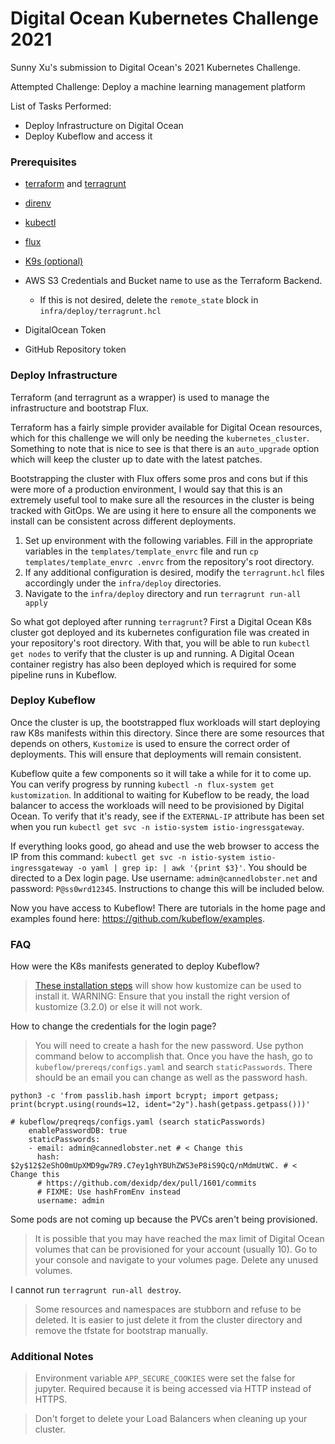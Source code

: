 # Digital Ocean Kubernetes Challenge 2021

Sunny Xu's submission to Digital Ocean's 2021 Kubernetes Challenge.

Attempted Challenge: Deploy a machine learning management platform

List of Tasks Performed:

- Deploy Infrastructure on Digital Ocean
- Deploy Kubeflow and access it

### Prerequisites

- [terraform](https://www.terraform.io/downloads) and [terragrunt](https://terragrunt.gruntwork.io/docs/getting-started/install/)
- [direnv](https://direnv.net/)
- [kubectl](https://kubernetes.io/docs/tasks/tools/)
- [flux](https://fluxcd.io/docs/installation/)
- [K9s (optional)](https://github.com/derailed/k9s)

- AWS S3 Credentials and Bucket name to use as the Terraform Backend.
  - If this is not desired, delete the `remote_state` block in `infra/deploy/terragrunt.hcl`
- DigitalOcean Token
- GitHub Repository token

### Deploy Infrastructure

Terraform (and terragrunt as a wrapper) is used to manage the infrastructure and bootstrap Flux.

Terraform has a fairly simple provider available for Digital Ocean resources, which for this challenge we will only be needing the `kubernetes_cluster`. Something to note that is nice to see is that there is an `auto_upgrade` option which will keep the cluster up to date with the latest patches.

Bootstrapping the cluster with Flux offers some pros and cons but if this were more of a production environment, I would say that this is an extremely useful tool to make sure all the resources in the cluster is being tracked with GitOps. We are using it here to ensure all the components we install can be consistent across different deployments.

1. Set up environment with the following variables. Fill in the appropriate variables in the `templates/template_envrc` file and run `cp templates/template_envrc .envrc` from the repository's root directory.
2. If any additional configuration is desired, modify the `terragrunt.hcl` files accordingly under the `infra/deploy` directories.
3. Navigate to the `infra/deploy` directory and run `terragrunt run-all apply`

So what got deployed after running `terragrunt`? First a Digital Ocean K8s cluster got deployed and its kubernetes configuration file was created in your repository's root directory. With that, you will be able to run `kubectl get nodes` to verify that the cluster is up and running. A Digital Ocean container registry has also been deployed which is required for some pipeline runs in Kubeflow.


### Deploy Kubeflow

Once the cluster is up, the bootstrapped flux workloads will start deploying raw K8s manifests within this directory. Since there are some resources that depends on others, `Kustomize` is used to ensure the correct order of deployments. This will ensure that deployments will remain consistent.

Kubeflow quite a few components so it will take a while for it to come up. You can verify progress by running `kubectl -n flux-system get kustomization`. In additional to waiting for Kubeflow to be ready, the load balancer to access the workloads will need to be provisioned by Digital Ocean. To verify that it's ready, see if the `EXTERNAL-IP` attribute has been set when you run `kubectl get svc -n istio-system istio-ingressgateway`.

If everything looks good, go ahead and use the web browser to access the IP from this command: `kubectl get svc -n istio-system istio-ingressgateway -o yaml | grep ip: | awk '{print $3}'`. You should be directed to a Dex login page. Use username: `admin@cannedlobster.net` and password: `P@ss0wrd12345`. Instructions to change this will be included below.

Now you have access to Kubeflow! There are tutorials in the home page and examples found here: https://github.com/kubeflow/examples.

### FAQ

How were the K8s manifests generated to deploy Kubeflow?

> [These installation steps](https://github.com/kubeflow/manifests#installation) will show how kustomize can be used to install it. WARNING: Ensure that you install the right version of kustomize (3.2.0) or else it will not work.

How to change the credentials for the login page?

> You will need to create a hash for the new password. Use python command below to accomplish that. Once you have the hash, go to `kubeflow/prereqs/configs.yaml` and search `staticPasswords`. There should be an email you can change as well as the password hash. 

```
python3 -c 'from passlib.hash import bcrypt; import getpass; print(bcrypt.using(rounds=12, ident="2y").hash(getpass.getpass()))'

# kubeflow/preqreqs/configs.yaml (search staticPasswords)
    enablePasswordDB: true
    staticPasswords:
    - email: admin@cannedlobster.net # < Change this
      hash: $2y$12$2eShO0mUpXMD9gw7R9.C7ey1ghYBUhZWS3eP8iS9QcQ/nMdmUtWC. # < Change this
      # https://github.com/dexidp/dex/pull/1601/commits
      # FIXME: Use hashFromEnv instead
      username: admin
```

Some pods are not coming up because the PVCs aren't being provisioned.

> It is possible that you may have reached the max limit of Digital Ocean volumes that can be provisioned for your account (usually 10). Go to your console and navigate to your volumes page. Delete any unused volumes.

I cannot run `terragrunt run-all destroy`.

> Some resources and namespaces are stubborn and refuse to be deleted. It is easier to just delete it from the cluster directory and remove the tfstate for bootstrap manually.

### Additional Notes

> Environment variable `APP_SECURE_COOKIES` were set the false for jupyter. Required because it is being accessed via HTTP instead of HTTPS.

> Don't forget to delete your Load Balancers when cleaning up your cluster.
